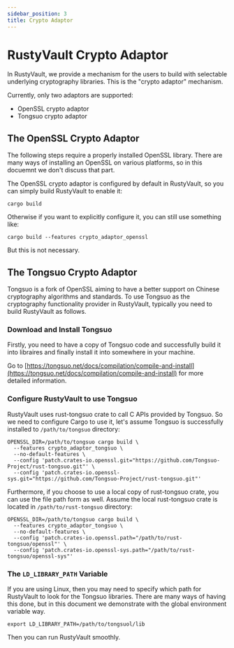 ```yaml
---
sidebar_position: 3
title: Crypto Adaptor
---
```

# RustyVault Crypto Adaptor

In RustyVault, we provide a mechanism for the users to build with selectable underlying cryptography libraries. This is the "crypto adaptor" mechanism.

Currently, only two adaptors are supported:

* OpenSSL crypto adaptor
* Tongsuo crypto adaptor

## The OpenSSL Crypto Adaptor

The following steps require a properly installed OpenSSL library. There are many ways of installing an OpenSSL on various platforms, so in this docuemnt we don't discuss that part.

The OpenSSL crypto adaptor is configured by default in RustyVault, so you can simply build RustyVault to enable it:

~~~
cargo build
~~~

Otherwise if you want to explicitly configure it, you can still use something like:

~~~
cargo build --features crypto_adaptor_openssl
~~~

But this is not necessary.

## The Tongsuo Crypto Adaptor

Tongsuo is a fork of OpenSSL aiming to have a better support on Chinese cryptography algorithms and standards. To use Tongsuo as the cryptography functionality provider in RustyVault, typically you need to build RustyVault as follows.

### Download and Install Tongsuo

Firstly, you need to have a copy of Tongsuo code and successfully build it into libraires and finally install it into somewhere in your machine.

Go to [https://tongsuo.net/docs/compilation/compile-and-install](https://tongsuo.net/docs/compilation/compile-and-install) for more detailed information.

### Configure RustyVault to use Tongsuo

RustyVault uses rust-tongsuo crate to call C APIs provided by Tongsuo. So we need to configure Cargo to use it, let's assume Tongsuo is successfully installed to `/path/to/tongsuo` directory: 

~~~
OPENSSL_DIR=/path/to/tongsuo cargo build \
  --features crypto_adaptor_tongsuo \
  --no-default-features \
  --config 'patch.crates-io.openssl.git="https://github.com/Tongsuo-Project/rust-tongsuo.git"' \
  --config 'patch.crates-io.openssl-sys.git="https://github.com/Tongsuo-Project/rust-tongsuo.git"'
~~~

Furthermore, if you choose to use a local copy of rust-tongsuo crate, you can use the file path form as well. Assume the local rust-tongsuo crate is located in `/path/to/rust-tongsuo` directory:

~~~
OPENSSL_DIR=/path/to/tongsuo cargo build \
  --features crypto_adaptor_tongsuo \
  --no-default-features \
  --config 'patch.crates-io.openssl.path="/path/to/rust-tongsuo/openssl"' \
  --config 'patch.crates-io.openssl-sys.path="/path/to/rust-tongsuo/openssl-sys"'
~~~

### The `LD_LIBRARY_PATH` Variable

If you are using Linux, then you may need to specify which path for RustyVault to look for the Tongsuo libraries. There are many ways of having this done, but in this document we demonstrate with the global environment variable way.

~~~
export LD_LIBRARY_PATH=/path/to/tongsuol/lib
~~~

Then you can run RustyVault smoothly.